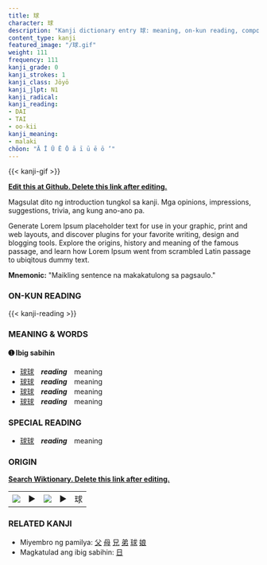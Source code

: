 ```yaml
---
title: 球
character: 球
description: "Kanji dictionary entry 球: meaning, on-kun reading, compounds, origin, related kanji"
content_type: kanji
featured_image: "/球.gif"
weight: 111
frequency: 111
kanji_grade: 0
kanji_strokes: 1
kanji_class: Jōyō
kanji_jlpt: N1
kanji_radical: 
kanji_reading: 
- DAI
- TAI
- oo-kii
kanji_meaning:
- malaki
chōon: "Ā Ī Ū Ē Ō ā ī ū ē ō ’"
---
```

[//]: # (Don't edit the line below. Kanji animated GIF code is automatically generated.)
{{< kanji-gif >}}

[//]: # (Edit below this line.)

**[Edit this at Github. Delete this link after editing.](https://github.com/tim0g/tim/tree/main/content/kanji/球/index.md)**

Magsulat dito ng introduction tungkol sa kanji. Mga opinions, impressions, suggestions, trivia, ang kung ano-ano pa.

Generate Lorem Ipsum placeholder text for use in your graphic, print and web layouts, and discover plugins for your favorite writing, design and blogging tools. Explore the origins, history and meaning of the famous passage, and learn how Lorem Ipsum went from scrambled Latin passage to ubiqitous dummy text.
 
**Mnemonic:** "Maikling sentence na makakatulong sa pagsaulo."

### ON-KUN READING

[//]: # (Don't edit the line below. ON-KUN READING code is automatically generated.)
{{< kanji-reading >}}

### MEANING & WORDS

#### ➊ **Ibig sabihin**
  - [球](../球)[球](../球)　***reading***　meaning
  - [球](../球)[球](../球)　***reading***　meaning
  - [球](../球)[球](../球)　***reading***　meaning
  - [球](../球)[球](../球)　***reading***　meaning

### SPECIAL READING
  - [球](../球)[球](../球)　***reading***　meaning

### ORIGIN

**[Search Wiktionary. Delete this link after editing.](https://wiktionary.org/wiki/球)**
<table class="kanji-table"><tr><td>
<img src="60px-球-bronze.svg.png">
</td><td>▶</td><td>
<img src="60px-球-oracle.svg.png">
</td><td>▶</td>
<td class="kanji-origin">球</td>
</tr></table>

### RELATED KANJI
- Miyembro ng pamilya: [父](../父) [母](../母) [兄](../兄) [弟](../弟) [球](../球) [娘](../娘)
- Magkatulad ang ibig sabihin: [日](../日)
